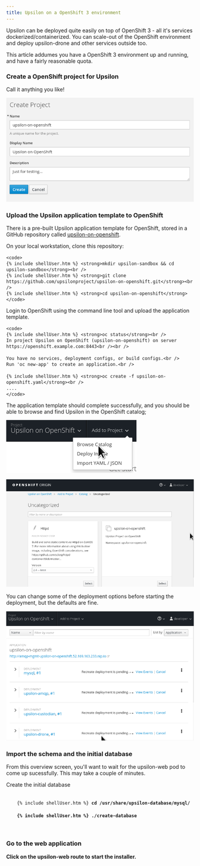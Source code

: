 ```yaml
---
title: Upsilon on a OpenShift 3 environment
---
```


Upsilon can be deployed quite easily on top of OpenShift 3 - all it's services 
dockerized/containerized. You can scale-out of the OpenShift environment and deploy
upsilon-drone and other services outside too. 

This article addumes you have a OpenShift 3 environment up and running, and
have a fairly reasonable quota. 

### Create a OpenShift project for Upsilon

Call it anything you like!

![create project](resources/images/articles/upsilon-on-openshift-create-project.png)

### Upload the Upsilon application template to OpenShift

There is a pre-built Upsilon application template for OpenShift, stored in a
GitHub repository called [upsilon-on-openshift](https://github.com/upsilonproject/upsilon-on-openshift). 

<div>
On your local workstation, clone this repository:

	<code>
	{% include shellUser.htm %} <strong>mkdir upsilon-sandbox && cd upsilon-sandbox</strong><br />
	{% include shellUser.htm %} <strong>git clone https://github.com/upsilonproject/upsilon-on-openshift.git</strong><br />
	{% include shellUser.htm %} <strong>cd upsilon-on-openshift</strong>
	</code>

Login to OpenShift using the command line tool and upload the application
template. 

	<code>
	{% include shellUser.htm %} <strong>oc status</strong><br />
	In project Upsilon on OpenShift (upsilon-on-openshift) on server https://openshift.example.com:8443<br /><br />

	You have no services, deployment configs, or build configs.<br />
	Run 'oc new-app' to create an application.<br />

	{% include shellUser.htm %} <strong>oc create -f upsilon-on-openshift.yaml</strong><br />
	....
	</code>
</div>

The application template should complete successfully, and you should be able
to browse and find Upsilon in the OpenShift catalog;

![add to project](resources/images/articles/upsilon-on-openshift-add-to-project.png)

![deploy from catalog](resources/images/articles/upsilon-on-openshift-deploy-from-catalog.png)

You can change some of the deployment options before starting the deployment,
but the defaults are fine.

![deployment starting](resources/images/articles/upsilon-on-openshift-deploymentStarting.png)

### Import the schema and the initial database

From this overview screen, you'll want to wait for the upsilon-web pod to come up
sucessfully. This may take a couple of minutes. 

Create the initial database
<div>
    <code>
	{% include shellUser.htm %} <strong>cd /usr/share/upsilon-database/mysql/<br />
	{% include shellUser.htm %} <strong>./create-database<br />
    </code>
</div>

### Go to the web application

Click on the upsilon-web route to start the installer.
